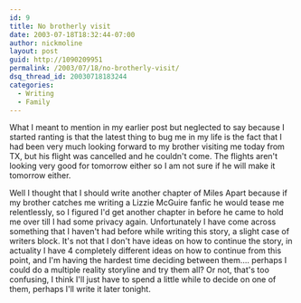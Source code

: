 ```yaml
---
id: 9
title: No brotherly visit
date: 2003-07-18T18:32:44-07:00
author: nickmoline
layout: post
guid: http://1090209951
permalink: /2003/07/18/no-brotherly-visit/
dsq_thread_id: 20030718183244
categories:
  - Writing
  - Family
---
```

What I meant to mention in my earlier post but neglected to say because I started ranting is that the latest thing to bug me in my life is the fact that I had been very much looking forward to my brother visiting me today from TX, but his flight was cancelled and he couldn't come. The flights aren't looking very good for tomorrow either so I am not sure if he will make it tomorrow either.

<!--more-->

Well I thought that I should write another chapter of Miles Apart because if my brother catches me writing a Lizzie McGuire fanfic he would tease me relentlessly, so I figured I'd get another chapter in before he came to hold me over till I had some privacy again. Unfortunately I have come across something that I haven't had before while writing this story, a slight case of writers block. It's not that I don't have ideas on how to continue the story, in actuality I have 4 completely different ideas on how to continue from this point, and I'm having the hardest time deciding between them&#8230;. perhaps I could do a multiple reality storyline and try them all? Or not, that's too confusing, I think I'll just have to spend a little while to decide on one of them, perhaps I'll write it later tonight.